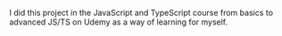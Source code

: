 I did this project in the JavaScript and TypeScript course from basics to advanced JS/TS on Udemy as a way of learning for myself.
